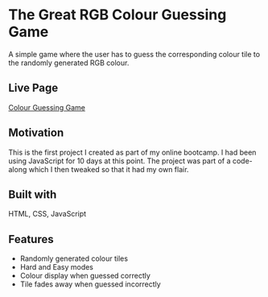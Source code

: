 # The Great RGB Colour Guessing Game

A simple game where the user has to guess the corresponding colour tile to the randomly generated RGB colour. 

## Live Page

[Colour Guessing Game](https://vickicodes.github.io/colour-game/)

## Motivation

This is the first project I created as part of my online bootcamp. I had been using JavaScript for 10 days at this point. The project was part of a code-along which I then tweaked so that it had my own flair. 

## Built with

HTML, CSS, JavaScript

## Features

- Randomly generated colour tiles
- Hard and Easy modes
- Colour display when guessed correctly
- Tile fades away when guessed incorrectly
